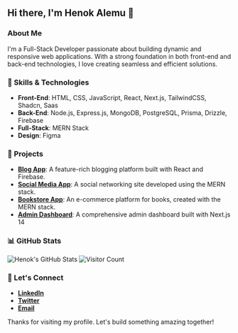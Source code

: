## Hi there, I'm Henok Alemu 👋

### About Me

I'm a Full-Stack Developer passionate about building dynamic and responsive web applications. With a strong foundation in both front-end and back-end technologies, I love creating seamless and efficient solutions.

### 🌟 Skills & Technologies

- **Front-End**: HTML, CSS, JavaScript, React, Next.js, TailwindCSS, Shadcn, Saas
- **Back-End**: Node.js, Express.js, MongoDB, PostgreSQL, Prisma, Drizzle, Firebase
- **Full-Stack**: MERN Stack
- **Design**: Figma

### 🚀 Projects

- **[Blog App](https://react-firebase-blog-app-595df.web.app/)**: A feature-rich blogging platform built with React and Firebase.
- **[Social Media App](https://github.com/henok-alemu/social-media-app)**: A social networking site developed using the MERN stack.
- **[Bookstore App](https://github.com/henok-alemu/bookstore-app)**: An e-commerce platform for books, created with the MERN stack.
- **[Admin Dashboard](https://github.com/henok-alemu/admin-dashboard)**: A comprehensive admin dashboard built with Next.js 14

### 📊 GitHub Stats

![Henok's GitHub Stats](https://github-readme-stats.vercel.app/api?username=henok-alemu&show_icons=true&theme=radical)
![Visitor Count](https://komarev.com/ghpvc/?username=henok-alemu&style=flat-square)

### 💬 Let's Connect

- **[LinkedIn](https://www.linkedin.com/in/henok-alemu)**
- **[Twitter](https://twitter.com/henok_alemu)**
- **[Email](mailto:henok.alemu@example.com)**

Thanks for visiting my profile. Let's build something amazing together!
